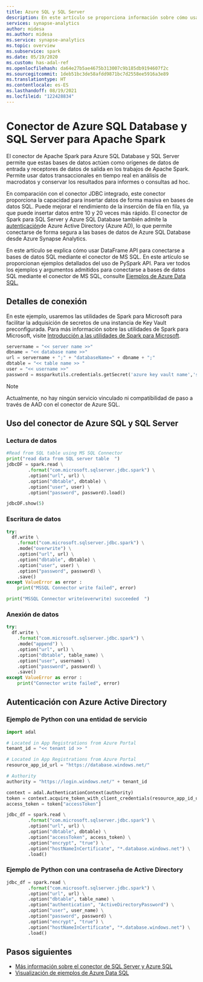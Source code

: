 ```yaml
---
title: Azure SQL y SQL Server
description: En este artículo se proporciona información sobre cómo usar el conector para mover datos entre Azure MS SQL y grupos de Apache Spark sin servidor.
services: synapse-analytics
author: midesa
ms.author: midesa
ms.service: synapse-analytics
ms.topic: overview
ms.subservice: spark
ms.date: 05/19/2020
ms.custom: has-adal-ref
ms.openlocfilehash: da64e27b5ae4675b313007c9b185db9194607f2c
ms.sourcegitcommit: 1deb51bc3de58afdd9871bc7d2558ee5916a3e89
ms.translationtype: HT
ms.contentlocale: es-ES
ms.lasthandoff: 08/19/2021
ms.locfileid: "122428834"
---
```

# <a name="azure-sql-database-and-sql-server-connector-for-apache-spark"></a>Conector de Azure SQL Database y SQL Server para Apache Spark
El conector de Apache Spark para Azure SQL Database y SQL Server permite que estas bases de datos actúen como orígenes de datos de entrada y receptores de datos de salida en los trabajos de Apache Spark. Permite usar datos transaccionales en tiempo real en análisis de macrodatos y conservar los resultados para informes o consultas ad hoc.

En comparación con el conector JDBC integrado, este conector proporciona la capacidad para insertar datos de forma masiva en bases de datos SQL. Puede mejorar el rendimiento de la inserción de fila en fila, ya que puede insertar datos entre 10 y 20 veces más rápido. El conector de Spark para SQL Server y Azure SQL Database también admite la [autenticación](/sql/connect/spark/connector#azure-active-directory-authentication)de Azure Active Directory (Azure AD), lo que permite conectarse de forma segura a las bases de datos de Azure SQL Database desde Azure Synapse Analytics. 

En este artículo se explica cómo usar DataFrame API para conectarse a bases de datos SQL mediante el conector de MS SQL. En este artículo se proporcionan ejemplos detallados del uso de PySpark API. Para ver todos los ejemplos y argumentos admitidos para conectarse a bases de datos SQL mediante el conector de MS SQL, consulte [Ejemplos de Azure Data SQL.](https://github.com/microsoft/sql-server-samples#azure-data-sql-samples-repository)


  
## <a name="connection-details"></a>Detalles de conexión
En este ejemplo, usaremos las utilidades de Spark para Microsoft para facilitar la adquisición de secretos de una instancia de Key Vault preconfigurada. Para más información sobre las utilidades de Spark para Microsoft, visite [Introducción a las utilidades de Spark para Microsoft](../microsoft-spark-utilities.md).

```python
servername = "<< server name >>"
dbname = "<< database name >>"
url = servername + ";" + "databaseName=" + dbname + ";"
dbtable = "<< table name >> "
user = "<< username >>" 
password = mssparkutils.credentials.getSecret('azure key vault name','secret name')
```

> [!NOTE]
> Actualmente, no hay ningún servicio vinculado ni compatibilidad de paso a través de AAD con el conector de Azure SQL.

## <a name="use-the-azure-sql-and-sql-server-connector"></a>Uso del conector de Azure SQL y SQL Server

### <a name="read-data"></a>Lectura de datos
```python
#Read from SQL table using MS SQL Connector
print("read data from SQL server table  ")
jdbcDF = spark.read \
        .format("com.microsoft.sqlserver.jdbc.spark") \
        .option("url", url) \
        .option("dbtable", dbtable) \
        .option("user", user) \
        .option("password", password).load()

jdbcDF.show(5)
```

### <a name="write-data"></a>Escritura de datos
```python
try:
  df.write \
    .format("com.microsoft.sqlserver.jdbc.spark") \
    .mode("overwrite") \
    .option("url", url) \
    .option("dbtable", dbtable) \
    .option("user", user) \
    .option("password", password) \
    .save()
except ValueError as error :
    print("MSSQL Connector write failed", error)

print("MSSQL Connector write(overwrite) succeeded  ")
```
### <a name="append-data"></a>Anexión de datos
```python
try:
  df.write \
    .format("com.microsoft.sqlserver.jdbc.spark") \
    .mode("append") \
    .option("url", url) \
    .option("dbtable", table_name) \
    .option("user", username) \
    .option("password", password) \
    .save()
except ValueError as error :
    print("Connector write failed", error)
```

## <a name="azure-active-directory-authentication"></a>Autenticación con Azure Active Directory

### <a name="python-example-with-service-principal"></a>Ejemplo de Python con una entidad de servicio
```python
import adal

# Located in App Registrations from Azure Portal
tenant_id = "<< tenant id >> "

# Located in App Registrations from Azure Portal
resource_app_id_url = "https://database.windows.net/"

# Authority
authority = "https://login.windows.net/" + tenant_id

context = adal.AuthenticationContext(authority)
token = context.acquire_token_with_client_credentials(resource_app_id_url, service_principal_id, service_principal_secret)
access_token = token["accessToken"]

jdbc_df = spark.read \
        .format("com.microsoft.sqlserver.jdbc.spark") \
        .option("url", url) \
        .option("dbtable", dbtable) \
        .option("accessToken", access_token) \
        .option("encrypt", "true") \
        .option("hostNameInCertificate", "*.database.windows.net") \
        .load()
```

### <a name="python-example-with-active-directory-password"></a>Ejemplo de Python con una contraseña de Active Directory
```python
jdbc_df = spark.read \
        .format("com.microsoft.sqlserver.jdbc.spark") \
        .option("url", url) \
        .option("dbtable", table_name) \
        .option("authentication", "ActiveDirectoryPassword") \
        .option("user", user_name) \
        .option("password", password) \
        .option("encrypt", "true") \
        .option("hostNameInCertificate", "*.database.windows.net") \
        .load()
```

## <a name="next-steps"></a>Pasos siguientes
- [Más información sobre el conector de SQL Server y Azure SQL](/sql/connect/spark/connector)
- [Visualización de ejemplos de Azure Data SQL](https://github.com/microsoft/sql-server-samples)
